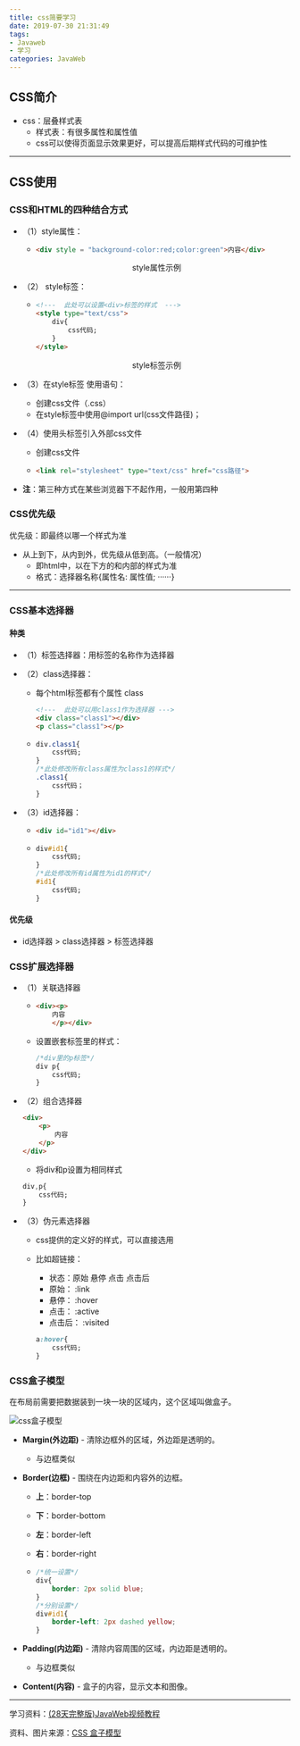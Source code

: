```yaml
---
title: css简要学习
date: 2019-07-30 21:31:49
tags: 
- Javaweb
- 学习
categories: JavaWeb
---
```


## CSS简介

* css：层叠样式表
  * 样式表：有很多属性和属性值
  * css可以使得页面显示效果更好，可以提高后期样式代码的可维护性

***

## CSS使用

### CSS和HTML的四种结合方式

* （1）style属性：

  * ```html
    <div style = "background-color:red;color:green">内容</div>
    ```

  <center>style属性示例</center>

* （2） style标签：

  * ```html
    <!---  此处可以设置<div>标签的样式  --->
    <style type="text/css">
        div{
            css代码;
        }
    </style>
    ```

  <center>style标签示例</center>

* （3）在style标签 使用语句：

  * 创建css文件（.css）
  * 在style标签中使用@import url(css文件路径)；

* （4）使用头标签引入外部css文件

  * 创建css文件

  * ```html
    <link rel="stylesheet" type="text/css" href="css路径">
    ```

* **注**：第三种方式在某些浏览器下不起作用，一般用第四种

### CSS优先级

优先级：即最终以哪一个样式为准

* 从上到下，从内到外，优先级从低到高。（一般情况）
  * 即html中，以在下方的和内部的样式为准
  * 格式：选择器名称{属性名: 属性值; ······}

***

### CSS基本选择器

#### 种类

* （1）标签选择器：用标签的名称作为选择器

* （2）class选择器：

  * 每个html标签都有个属性 class

    ```html
    <!---  此处可以用class1作为选择器 --->
    <div class="class1"></div>
    <p class="class1"></p>
    ```

  * ```css
    div.class1{
        css代码;
    }
    /*此处修改所有class属性为class1的样式*/
    .class1{
        css代码；
    }
    ```

* （3）id选择器：

  * ```html
    <div id="id1"></div>
    ```

  * ```css
    div#id1{
    	css代码;
    }
    /*此处修改所有id属性为id1的样式*/
    #id1{
        css代码;
    }
    ```

#### 优先级

* id选择器 > class选择器 > 标签选择器

### CSS扩展选择器

* （1）关联选择器

  * ```html
    <div><p>
        内容
        </p></div>
    ```

  * 设置嵌套标签里的样式：

    ```css
    /*div里的p标签*/
    div p{
        css代码;
    }
    ```

    

* （2）组合选择器

  ```html
  <div>
      <p>
          内容
      </p>
  </div>
  ```

  * 将div和p设置为相同样式

  ```css
  div,p{
      css代码;
  }
  ```

* （3）伪元素选择器

  * css提供的定义好的样式，可以直接选用

  * 比如超链接：

    * 状态：原始 悬停 点击 点击后
    * 原始： :link
    * 悬停： :hover
    * 点击： :active
    * 点击后： :visited

    ```css
    a:hover{
        css代码;
    }
    ```

### CSS盒子模型

在布局前需要把数据装到一块一块的区域内，这个区域叫做盒子。

![css盒子模型](https://www.runoob.com/images/box-model.gif)

- **Margin(外边距)** - 清除边框外的区域，外边距是透明的。

  - 与边框类似

- **Border(边框)** - 围绕在内边距和内容外的边框。

  - **上**：border-top

  - **下**：border-bottom

  - **左**：border-left

  - **右**：border-right

  - ```css
    /*统一设置*/
    div{
        border: 2px solid blue;
    }
    /*分别设置*/
    div#id1{
        border-left: 2px dashed yellow;
    }
    ```

- **Padding(内边距)** - 清除内容周围的区域，内边距是透明的。

  - 与边框类似

- **Content(内容)** - 盒子的内容，显示文本和图像。







***

学习资料：[(28天完整版)JavaWeb视频教程](https://www.bilibili.com/video/av37452727/?p=28)

资料、图片来源：[CSS 盒子模型](https://www.runoob.com/css/css-boxmodel.html)

